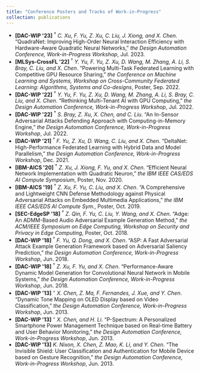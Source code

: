 ```yaml
---
title: "Conference Posters and Tracks of Work-in-Progress"
collection: publications
---
```

- <strong>[DAC-WIP '23]</strong> <sup>†</sup> <em>C. Xu, F. Yu, Z. Xu, C. Liu, J. Xiong, and X. Chen</em>. “QuadraNet: Improving High-Order Neural Interaction Efficiency with Hardware-Aware Quadratic Neural Networks,” <em>the Design Automation Conference, Work-in-Progress Workshop</em>, Jul. 2023.  
- <strong>[MLSys-CrossFL '22]</strong> <sup>†</sup> <em>Y. Yu, F. Yu, Z. Xu, D. Wang, M. Zhang, A. Li, S. Bray, C. Liu, and X. Chen</em>. “Powering Multi-Task Federated Learning with Competitive GPU Resource Sharing,” <em>the Conference on Machine Learning and Systems, Workshop on Cross-Community Federated Learning: Algorithms, Systems and Co-designs</em>, Poster, Sep. 2022.   
- <strong>[DAC-WIP '22]</strong> <sup>†</sup> <em>Y. Yu, F. Yu, Z. Xu, D. Wang, M. Zhang, A. Li, S. Bray, C. Liu, and X. Chen</em>. “Rethinking Multi-Tenant AI with GPU Computing,” <em>the Design Automation Conference, Work-in-Progress Workshop</em>, Jul. 2022.  
- <strong>[DAC-WIP '22]</strong> <sup>*</sup> <em>S. Bray, Z. Xu, X. Chen, and C. Liu</em>. “An In-Sensor Adversarial Attacks Defending Approach with Computing-in-Memory Engine,” <em>the Design Automation Conference, Work-in-Progress Workshop</em>, Jul. 2022.  
- <strong>[DAC-WIP '21]</strong> <sup>†</sup> <em>F. Yu, Z. Xu, D. Wang, C. Liu, and X. Chen</em>. “DeltaNet: High-Performance Federated Learning with Hybrid Data and Model Parallelism,” <em>the Design Automation Conference, Work-in-Progress Workshop</em>, Dec. 2021.  
- <strong>[IBM-AICS '20]</strong> <sup>†</sup> <em>Z. Xu, J. Xiong, F. Yu, and X. Chen</em>. “Efficient Neural Network Implementation with Quadratic Neuron,” <em>the IBM IEEE CAS/EDS AI Compute Symposium</em>, Poster, Nov. 2020.  
- <strong>[IBM-AICS '19]</strong> <sup>†</sup> <em>Z. Xu, F. Yu, C. Liu, and X. Chen</em>. “A Comprehensive and Lightweight CNN Defense Methodology against Physical Adversarial Attacks on Embedded Multimedia Applications,” <em>the IBM IEEE CAS/EDS AI Compute Sym.</em>, Poster, Oct. 2019.  
- <strong>[SEC-EdgeSP '18]</strong> <sup>†</sup> <em>Z. Qin, F. Yu, C. Liu, Y. Wang, and X. Chen</em>. “Adge: An ADMM-Based Audio Adversarial Example Generation Method,” <em>the ACM/IEEE Symposium on Edge Computing, Workshop on Security and Privacy in Edge Computing</em>, Poster, Oct. 2018.  
- <strong>[DAC-WIP '18]</strong> <sup>†</sup> <em>F. Yu, Q. Dong, and X. Chen</em>. “ASP: A Fast Adversarial Attack Example Generation Framework based on Adversarial Saliency Prediction,” <em>the Design Automation Conference, Work-in-Progress Workshop</em>, Jun. 2018.  
- <strong>[DAC-WIP '18]</strong> <sup>†</sup> <em>Z. Xu, F. Yu, and X. Chen</em>. “Performance-Aware Dynamic Model Generation for Convolutional Neural Network in Mobile Systems,” <em>the Design Automation Conference, Work-in-Progress Workshop</em>, Jun. 2018.  
- <strong>[DAC-WIP '13]</strong> <sup>◦</sup> <em>X. Chen, Z. Ma, F. Fernandes, J. Xue, and Y. Chen</em>. “Dynamic Tone Mapping on OLED Display based on Video Classification,” <em>the Design Automation Conference, Work-in-Progress Workshop</em>, Jun. 2013.  
- <strong>[DAC-WIP '13]</strong> <sup>◦</sup> <em>X. Chen, and H. Li</em>. “P-Spectrum: A Personalized Smartphone Power Management Technique based on Real-time Battery and User Behavior Monitoring,” <em>the Design Automation Conference, Work-in-Progress Workshop</em>, Jun. 2013.  
- <strong>[DAC-WIP '13]</strong> <em>K. Nixon, X. Chen, Z. Mao, K. Li, and Y. Chen</em>. “The Invisible Shield: User Classification and Authentication for Mobile Device based on Gesture Recognition,” <em>the Design Automation Conference, Work-in-Progress Workshop</em>, Jun. 2013.   